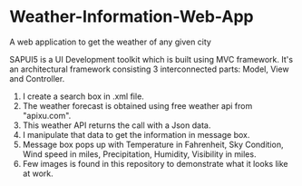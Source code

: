 # Weather-Information-Web-App
A web application to get the weather of any given city 

SAPUI5 is a UI Development toolkit which is built using MVC framework. It's an architectural framework consisting 3 interconnected parts: Model, View and Controller.

1. I create a search box in .xml file. 
2. The weather forecast is obtained using free weather api from "apixu.com". 
3. This weather API returns the call with a Json data.
4. I manipulate that data to get the information in message box.
5. Message box pops up with Temperature in Fahrenheit, Sky Condition, Wind speed in miles, Precipitation, Humidity, Visibility    in miles.
6. Few images is found in this repository to demonstrate what it looks like at work.


